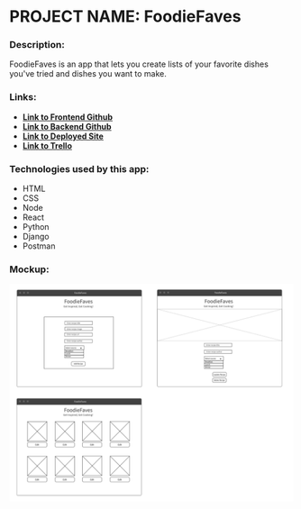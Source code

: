 # PROJECT NAME: FoodieFaves

### Description: 
FoodieFaves is an app that lets you create lists of your favorite dishes you've tried and dishes you want to make. 

### Links:
- [**Link to Frontend Github**]()
- [**Link to Backend Github**]()
- [**Link to Deployed Site**]()
- [**Link to Trello**]()

### Technologies used by this app:
* HTML
* CSS 
* Node
* React
* Python
* Django
* Postman

### Mockup: 

![Desktop view](./public/Images/Mockup.png)